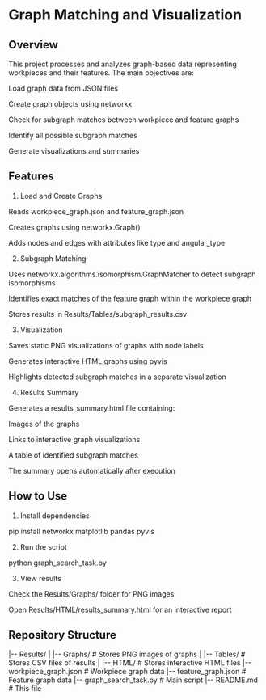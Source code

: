 # Graph Matching and Visualization

## Overview

This project processes and analyzes graph-based data representing workpieces and their features. The main objectives are:

Load graph data from JSON files

Create graph objects using networkx

Check for subgraph matches between workpiece and feature graphs

Identify all possible subgraph matches

Generate visualizations and summaries

## Features

1. Load and Create Graphs

Reads workpiece_graph.json and feature_graph.json

Creates graphs using networkx.Graph()

Adds nodes and edges with attributes like type and angular_type

2. Subgraph Matching

Uses networkx.algorithms.isomorphism.GraphMatcher to detect subgraph isomorphisms

Identifies exact matches of the feature graph within the workpiece graph

Stores results in Results/Tables/subgraph_results.csv

3. Visualization

Saves static PNG visualizations of graphs with node labels

Generates interactive HTML graphs using pyvis

Highlights detected subgraph matches in a separate visualization

4. Results Summary

Generates a results_summary.html file containing:

Images of the graphs

Links to interactive graph visualizations

A table of identified subgraph matches

The summary opens automatically after execution

## How to Use

1. Install dependencies

pip install networkx matplotlib pandas pyvis

2. Run the script

python graph_search_task.py

3. View results

Check the Results/Graphs/ folder for PNG images

Open Results/HTML/results_summary.html for an interactive report

## Repository Structure

|-- Results/
|   |-- Graphs/         # Stores PNG images of graphs
|   |-- Tables/         # Stores CSV files of results
|   |-- HTML/           # Stores interactive HTML files
|-- workpiece_graph.json  # Workpiece graph data
|-- feature_graph.json    # Feature graph data
|-- graph_search_task.py  # Main script
|-- README.md            # This file



